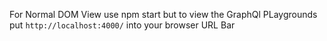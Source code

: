 For Normal DOM View use npm start but to view the GraphQl PLaygrounds put `http://localhost:4000/` into your browser URL Bar
